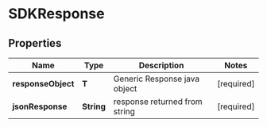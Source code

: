 # SDKResponse

## Properties
Name | Type | Description | Notes
------------ | ------------- | ------------- | -------------
**responseObject** | **T** | Generic Response java object  |  [required]
**jsonResponse** | **String** | response returned from string  |  [required]
